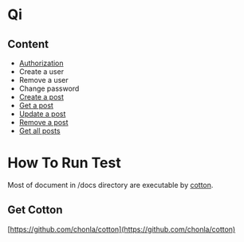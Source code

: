# Qi

## Content

* [Authorization](auth/login.md)
* Create a user
* Remove a user
* Change password
* [Create a post](posts/create-one.md)
* [Get a post](posts/get-one.md)
* [Update a post](posts/update-one.md)
* [Remove a post](delete-one.md)
* [Get all posts](post/get-all.md)

# How To Run Test

Most of document in /docs directory are executable by [cotton](https://github.com/chonla/cotton).

## Get Cotton

[https://github.com/chonla/cotton](https://github.com/chonla/cotton)

